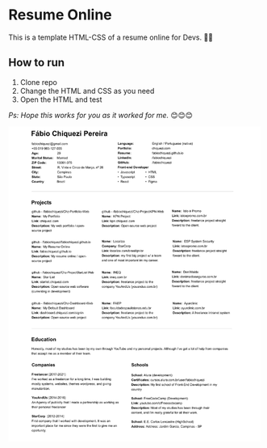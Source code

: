 # Resume Online

This is a template HTML-CSS of a resume online for Devs. 📄🚀
&nbsp;

## How to run

1. Clone repo
2. Change the HTML and CSS as you need
3. Open the HTML and test
   &nbsp;

_Ps: Hope this works for you as it worked for me._ 😊😊😊

<img 
    src="design/design.jpg?raw=true" 
    alt="screenshot" 
    title="screenshot" 
    width="500"
/>
